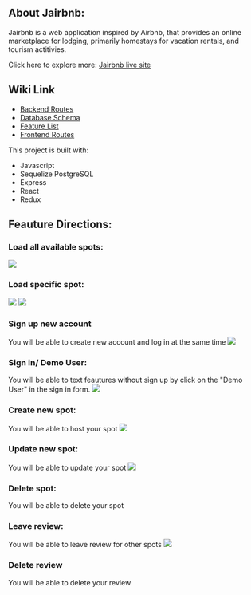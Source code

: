 ## About Jairbnb:

Jairbnb is a web application inspired by Airbnb, that provides an online marketplace for lodging, primarily homestays for vacation rentals, and tourism actitivies.

Click here to explore more: [Jairbnb live site]

## Wiki Link
- [Backend Routes]
- [Database Schema]
- [Feature List]
- [Frontend Routes]

This project is built with:
- Javascript
- Sequelize
 PostgreSQL
- Express
- React
- Redux

## Feauture Directions:

### Load all available spots:
![](assets/display-all-screenshot.png)

### Load specific spot:
![](assets/display-one-spot-screenshot.png)
![](assets/load-one-spot-continue.png)


### Sign up new account
You will be able to create new account and log in at the same time
 ![](assets/sign-up-screenshot.png)

### Sign in/ Demo User:
You will be able to text feautures without sign up by click on the "Demo User" in the sign in form.
 ![](assets/sign-in-screenshot.png)

### Create new spot:
You will be able to host your spot
 ![](assets/create-spot-screenshot.png)

### Update new spot:
You will be able to update your spot
 ![](assets/edit-spot-screenshot.png)

### Delete spot:
You will be able to delete your spot

### Leave review:
You will be able to leave review for other spots
 ![](assets/review-screenshot.png)

### Delete review
You will be able to delete your review

<!-- external links -->

[Jairbnb live site]: https://slack.com/help/articles/202288908-Format-your-messages
[Backend Routes]: https://github.com/jadevie/Jairbnb-clone-API-project/wiki/API-Documentation
[Database Schema]: https://github.com/jadevie/Jairbnb-clone-API-project/wiki/Database-Schema
[Feature List]: https://github.com/jadevie/Jairbnb-clone-API-project/wiki/Feature-List
[Frontend Routes]:https://github.com/jadevie/Jairbnb-clone-API-project/wiki/Frontend-Routes
